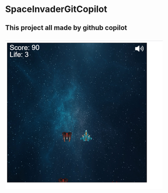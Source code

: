 # SpaceInvaderGitCopilot

<h2>This project all made by github copilot<h2>
<img src="gameimage.png"></img>
